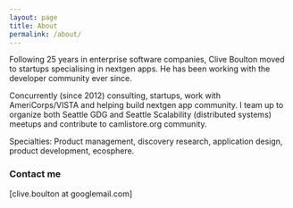 ```yaml
---
layout: page
title: About
permalink: /about/
---
```

Following 25 years in enterprise software companies, Clive Boulton moved to startups specialising in nextgen apps. He has been working with the developer community ever since.

Concurrently (since 2012) consulting, startups, work with AmeriCorps/VISTA and helping build nextgen app community. I team up to organize both Seattle GDG and Seattle Scalability (distributed systems) meetups and contribute to camlistore.org community.

Specialties: 
Product management, discovery research, application design, product development, ecosphere. 

### Contact me

[clive.boulton at googlemail.com]
